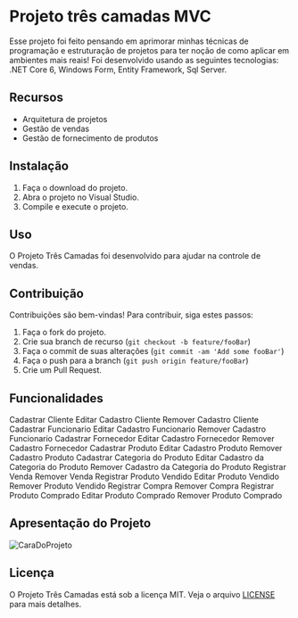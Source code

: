 # Projeto três camadas MVC

 Esse projeto foi feito pensando em aprimorar minhas técnicas de programação e estruturação de projetos para ter noção de como aplicar em ambientes mais reais!
 Foi desenvolvido usando as seguintes tecnologias: .NET Core 6, Windows Form, Entity Framework, Sql Server.

## Recursos

- Arquitetura de projetos
- Gestão de vendas
- Gestão de fornecimento de produtos

## Instalação

1. Faça o download do projeto.
2. Abra o projeto no Visual Studio.
3. Compile e execute o projeto.

## Uso

O Projeto Três Camadas foi desenvolvido para ajudar na controle de vendas.

## Contribuição

Contribuições são bem-vindas! Para contribuir, siga estes passos:

1. Faça o fork do projeto.
2. Crie sua branch de recurso (`git checkout -b feature/fooBar`)
3. Faça o commit de suas alterações (`git commit -am 'Add some fooBar'`)
4. Faça o push para a branch (`git push origin feature/fooBar`)
5. Crie um Pull Request.

## Funcionalidades

Cadastrar Cliente
Editar Cadastro Cliente
Remover Cadastro Cliente
Cadastrar Funcionario
Editar Cadastro Funcionario
Remover Cadastro Funcionario
Cadastrar Fornecedor
Editar Cadastro Fornecedor
Remover Cadastro Fornecedor
Cadastrar Produto
Editar Cadastro Produto
Remover Cadastro Produto
Cadastrar Categoria do Produto
Editar Cadastro da Categoria do Produto
Remover Cadastro da Categoria do Produto
Registrar Venda
Remover Venda
Registrar Produto Vendido
Editar Produto Vendido
Remover Produto Vendido
Registrar Compra
Remover Compra
Registrar Produto Comprado
Editar Produto Comprado
Remover Produto Comprado

## Apresentação do Projeto

![CaraDoProjeto](https://user-images.githubusercontent.com/77033790/212201141-d0ee2a37-e10d-487a-9032-6d9a50846c54.PNG)

## Licença

O Projeto Três Camadas está sob a licença MIT. Veja o arquivo [LICENSE](LICENSE) para mais detalhes.






